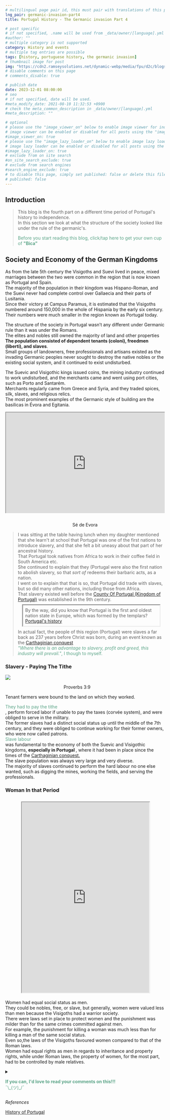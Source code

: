 ```yaml
---
# multilingual page pair id, this must pair with translations of this page. (This name must be unique)
lng_pair: germanic-invasion-part4
title: Portugal History - The Germanic invasion Part 4

# post specific
# if not specified, .name will be used from _data/owner/[language].yml
#author: ""
# multiple category is not supported
category: History and events
# multiple tag entries are possible
tags: [history, portuguese history, the germanic invasion]
# thumbnail image for post
img: "https://cdn2.ramseysolutions.net/dynamic-webp/media/fpu/d2c/blogs/tithing_and_offerings/Header_1200x630.jpg/640w.webp"
# disable comments on this page
# comments_disable: true

# publish date
date: 2023-12-01 08:00:00
# seo
# if not specified, date will be used.
#meta_modify_date: 2021-08-10 11:32:53 +0900
# check the meta_common_description in _data/owner/[language].yml
#meta_description: ""

# optional
# please use the "image_viewer_on" below to enable image viewer for individual pages or posts (_posts/ or [language]/_posts folders).
# image viewer can be enabled or disabled for all posts using the "image_viewer_posts: true" setting in _data/conf/main.yml.
#image_viewer_on: true
# please use the "image_lazy_loader_on" below to enable image lazy loader for individual pages or posts (_posts/ or [language]/_posts folders).
# image lazy loader can be enabled or disabled for all posts using the "image_lazy_loader_posts: true" setting in _data/conf/main.yml.
#image_lazy_loader_on: true
# exclude from on site search
#on_site_search_exclude: true
# exclude from search engines
#search_engine_exclude: true
# to disable this page, simply set published: false or delete this file
# published: false
---
```


<style>
  /*
    container{
        float:left;
			  width:100%;
			  margin-bottom: 10px;			                
             }
	image-container{
		width: 30%;
		float:left;
		border: hidden; 
		margin: 20px;
	}
	img{
		object-fit:contain;	  	
	}
 
 */
 /* due to mobile readers I rather center all images */

.image-container {
  width:80%;
  margin-left:auto;
  margin-right:auto;
  margin-bottom:0.5em;
}
.image-container img{
  display:block;
  width:100%;
  object-fit:cover;
  margin-left:auto;
  margin-right:auto;
  }

.image-container p{
  margin-left:auto;
  margin-right:auto;
  padding:0;
  text-align:center;
  filter: invert(40%);
  inline-size:100%;
  overflow-wrap: break-word;
 }

container-text{
       display: block;
        margin-top: 20px; 
        padding-top: 1px;      
	}

ol{
        list-style-type: upper-roman;
        
    }

   /* used as <p class="vertical"></p> instead I can also use <blockquote> 
     or > in md
      */
    video-container{   
		width: 60%;
		float:left;
		border: hidden; 
		margin: 20px;
    }

    iframe{
       position: relative; 
        top: 0; 
        left: 0; 
        width: 100%; 
        height: 100%; 
        object-fit-contain;
    }


	.vertical{
    border-left: 4px solid;
    border-right: 4px solid;
    border-radius: 25px;
    color: blue;
    background-color: #111111;
	margin;0 0 0 -3;
    padding:0 0 0 1em

  }
  vertical-text{
	color: #bbbbbb;
  
  font-family: cursive;
  }
    /* frames text in middle of page */
  framed-text{
    display:block;
    border:inset;
    width:90%;
    margin:0.5em auto 0.5em auto;
    padding:0.5em;
  }
  unframed-text{
    display:block;
    border:hidden;
    width:90%;
    margin:0.5em auto 0.5em auto;
    padding:0.5em;

  }
/** on hover paragraph **/
  .my-p{
        display:inline;
        color:#5ba487;
  }
  .my-p:hover{
    text-decoration: underline;
    cursor:pointer;
  }

  /** Center an element **/
.center {
  display: block;
  margin-left: auto;
  margin-right: auto;
  margin-top: 1em;
  margin-bottom; 1em;
  }
  /** align element to the left **/
  .left{
  display: block;
  align:left
  margin: 1em;
  /*border:solid 1px; */
  }
   
  /* coffee */
  .container {
  width: 300px;
  height: 280px;
  position: relative;
  top: calc(50% - 140px);
  left: calc(50% - 150px);
}
.coffee-header {
  width: 100%;
  height: 80px;
  position: absolute;
  top: 0;
  left: 0;
  background-color: #ddcfcc;
  border-radius: 10px;
}
.coffee-header__buttons {
  width: 25px;
  height: 25px;
  position: absolute;
  top: 25px;
  background-color: #282323;
  border-radius: 50%;
}
.coffee-header__buttons::after {
  content: "";
  width: 8px;
  height: 8px;
  position: absolute;
  bottom: -8px;
  left: calc(50% - 4px);
  background-color: #615e5e;
}
.coffee-header__button-one {
  left: 15px;
}
.coffee-header__button-two {
  left: 50px;
}
.coffee-header__display {
  width: 50px;
  height: 50px;
  position: absolute;
  top: calc(50% - 25px);
  left: calc(50% - 25px);
  border-radius: 50%;
  background-color: #9acfc5;
  border: 5px solid #43beae;
  box-sizing: border-box;
}
.coffee-header__details {
  width: 8px;
  height: 20px;
  position: absolute;
  top: 10px;
  right: 10px;
  background-color: #9b9091;
  box-shadow: -12px 0 0 #9b9091, -24px 0 0 #9b9091;
}
.coffee-medium {
  width: 90%;
  height: 160px;
  position: absolute;
  top: 80px;
  left: calc(50% - 45%);
  background-color: #bcb0af;
}
.coffee-medium:before {
  content: "";
  width: 90%;
  height: 100px;
  background-color: #776f6e;
  position: absolute;
  bottom: 0;
  left: calc(50% - 45%);
  border-radius: 20px 20px 0 0;
}
.coffe-medium__exit {
  width: 60px;
  height: 20px;
  position: absolute;
  top: 0;
  left: calc(50% - 30px);
  background-color: #231f20;
}
.coffe-medium__exit::before {
  content: "";
  width: 50px;
  height: 20px;
  border-radius: 0 0 50% 50%;
  position: absolute;
  bottom: -20px;
  left: calc(50% - 25px);
  background-color: #231f20;
}
.coffe-medium__exit::after {
  content: "";
  width: 10px;
  height: 10px;
  position: absolute;
  bottom: -30px;
  left: calc(50% - 5px);
  background-color: #231f20;
}
.coffee-medium__arm {
  width: 70px;
  height: 20px;
  position: absolute;
  top: 15px;
  right: 25px;
  background-color: #231f20;
}
.coffee-medium__arm::before {
  content: "";
  width: 15px;
  height: 5px;
  position: absolute;
  top: 7px;
  left: -15px;
  background-color: #9e9495;
}
.coffee-medium__cup {
  width: 80px;
  height: 47px;
  position: absolute;
  bottom: 0;
  left: calc(50% - 40px);
  background-color: #FFF;
  border-radius: 0 0 70px 70px / 0 0 110px 110px;
}
.coffee-medium__cup::after {
  content: "";
  width: 20px;
  height: 20px;
  position: absolute;
  top: 6px;
  right: -13px;
  border: 5px solid #FFF;
  border-radius: 50%;
}
@keyframes liquid {
  0% {
    height: 0px;  
    opacity: 1;
  }
  5% {
    height: 0px;  
    opacity: 1;
  }
  20% {
    height: 62px;  
    opacity: 1;
  }
  95% {
    height: 62px;
    opacity: 1;
  }
  100% {
    height: 62px;
    opacity: 0;
  }
}
.coffee-medium__liquid {
  width: 6px;
  height: 63px;
  opacity: 0;
  position: absolute;
  top: 50px;
  left: calc(50% - 3px);
  background-color: #74372b;
  animation: liquid 4s 4s linear infinite;
}
.coffee-medium__smoke {
  width: 8px;
  height: 20px;
  position: absolute;  
  border-radius: 5px;
  background-color: #b3aeae;
}
@keyframes smokeOne {
  0% {
    bottom: 20px;
    opacity: 0;
  }
  40% {
    bottom: 50px;
    opacity: .5;
  }
  80% {
    bottom: 80px;
    opacity: .3;
  }
  100% {
    bottom: 80px;
    opacity: 0;
  }
}
@keyframes smokeTwo {
  0% {
    bottom: 40px;
    opacity: 0;
  }
  40% {
    bottom: 70px;
    opacity: .5;
  }
  80% {
    bottom: 80px;
    opacity: .3;
  }
  100% {
    bottom: 80px;
    opacity: 0;
  }
}
.coffee-medium__smoke-one {
  opacity: 0;
  bottom: 50px;
  left: 102px;
  animation: smokeOne 3s 4s linear infinite;
}
.coffee-medium__smoke-two {
  opacity: 0;
  bottom: 70px;
  left: 118px;
  animation: smokeTwo 3s 5s linear infinite;
}
.coffee-medium__smoke-three {
  opacity: 0;
  bottom: 65px;
  right: 118px;
  animation: smokeTwo 3s 6s linear infinite;
}
.coffee-medium__smoke-for {
  opacity: 0;
  bottom: 50px;
  right: 102px;
  animation: smokeOne 3s 5s linear infinite;
}
.coffee-footer {
  width: 95%;
  height: 15px;
  position: absolute;
  bottom: 25px;
  left: calc(50% - 47.5%);
  background-color: #41bdad;
  border-radius: 10px;
}
.coffee-footer::after {
  content: "";
  width: 106%;
  height: 26px;
  position: absolute;
  bottom: -25px;
  left: -8px;
  background-color: #000;
}
</style>
<h2>Introduction</h2>
<div>
  <blockquote>
        <p>
            This blog is the fourth part on a different time period of Portugal's history to independence.<br>
            In this section we look at what the structure of the society looked like under the rule of the germanic's.<br>
        </p>
  <details>
        <summary class="my-p">Before you start reading this blog, click/tap here to get your own cup of <b>"Bica"</b></summary>
        <div  style="margin:0.5em auto 0.5em auto;width:300px;height:280px;">
            <div class="container">
              <div class="coffee-header">
                <div class="coffee-header__buttons coffee-header__button-one"></div>
                <div class="coffee-header__buttons coffee-header__button-two"></div>
                <div class="coffee-header__display"></div>
                <div class="coffee-header__details"></div>
              </div>
              <div class="coffee-medium">
                <div class="coffe-medium__exit"></div>
                <div class="coffee-medium__arm"></div>
                <div class="coffee-medium__liquid"></div>
                <div class="coffee-medium__smoke coffee-medium__smoke-one"></div>
                <div class="coffee-medium__smoke coffee-medium__smoke-two"></div>
                <div class="coffee-medium__smoke coffee-medium__smoke-three"></div>
                <div class="coffee-medium__smoke coffee-medium__smoke-for"></div>
                <div class="coffee-medium__cup"></div>
              </div>
                <div class="coffee-footer"></div>
            </div>
        </div>
            <div class="image-container">
              <img src="https://i.stack.imgur.com/YIcbV.png" alt="menus">
            </div>
            <p style="margin-top:1em">
              <span style="color:#5ba487">Click/tap text in this color to display a hidden section with more information</span><br>
              <span style="color:#3389de">Note that you can click/tap on text of in this colour to route you to the references</span><br>
              You can also toggle the colour scheme on the bottom left.<br>
              💡= light theme<br>
              ☾ = dark theme<br>
              Depending on you screen size you may need to activate the  "Hamburger menu" for option to apear.<br>
              On this site you can also opt to read this blog in portuguese, select Pt [En <strong>Pt</strong>]<br>
              Now if you want to read this blog, or a link you've opened in another language, just select translate from your browsers menu.<br>
              In Chrome it's a "Kebab" menu.<br>
            </p>
            <p>
            So, you got your coffee, relax and enjoy the blog.<br>
            ¯\_(ツ)_/¯<br>
            </p>
    </details>
  </blockquote>
</div>

<h2>Society and Economy of the German Kingdoms</h2>
<p>
As from the late 5th century the Visigoths and  Suevi lived in peace, mixed marriages between the two were common in the region that is now known as Portugal and Spain.<br>
The majority of the population in their kingdom was Hispano-Roman, and the Suevi never had complete control over Gallaecia and their parts of Lusitania.<br>
Since their victory at Campus Paramus, it is estimated that the Visigoths numbered around 150,000 in the whole of Hispania by the early six century.<br>
Their numbers were much smaller in the region known as Portugal today.<br>
</p>
<p>
The structure of the society in Portugal wasn’t any different under Germanic rule than it was under the Romans.<br>
The elites and nobles still owned the majority of land and other properties<br>
<strong>The population consisted of dependent tenants (coloni), freedmen (liberti), and slaves</strong>. <br>
Small groups of landowners, free professionals and artisans existed as the invading Germanic peoples never sought to destroy the native nobles or the existing social system, and it continued to exist undisturbed.<br>
</p>
<p>
The Suevic and Visigothic kings issued coins, the mining industry continued to work undisturbed, and the merchants came and went using port cities, such as Porto and Santarém.<br>
Merchants regularly came from Greece and Syria, and they traded spices, silk, slaves, and religious relics.<br>
The most prominent examples of the Germanic style of building are the basilicas in Évora and Egitania.
</p>
<div
  style="
    position: relative;
    padding-bottom: 56.25%;
    padding-top: 35px;
    height: 0;
    margin-bottom: 2em;
    overflow: hidden;
  "
>
<iframe src="https://www.facebook.com/plugins/video.php?height=314&href=https%3A%2F%2Fwww.facebook.com%2Fwww.grupogala.pt%2Fvideos%2F2551928595078411%2F&show_text=false&width=560&t=0" style="position: absolute; top: 0; left: 0; width: 100%; height: 100%" allowFullScreen="true"></iframe> 
</div>
<p style="position: relative; text-align: center">Sé de Evora</p>
<blockquote>
I was sitting at the table having lunch when my daughter mentioned that she learn't at school that Portugal was one of the first nations to introduce slavery, and that she felt a bit uneasy about that part of her ancestral history.<br>
That Portugal took natives from Africa to work in their coffee field in South America etc.<br>
She continued to explain that they (Portugal were also the first nation to abolish slavery, so that <i>sort of </i> redeems their barbaric acts, as a nation. <br>
I went on to explain that that is so, that Portugal did trade with slaves, but so did many other nations, including those from Africa.<br>
That slavery existed well before the <a href="https://en.wikipedia.org/wiki/Kingdom_of_Portugal">County Of Portugal (Kingdom of Portugal)</a> was established in the 9th century.<br>
<framed-text>
By the way, did you know that Portugal is the first and oldest nation state in Europe, which was formed by the templars?<br>
<a href="https://eurydice.eacea.ec.europa.eu/national-education-systems/portugal/historical-development">Portugal's history</a>
</framed-text>
In actual fact, the people of this region (Portugal) were slaves a far back as 237 years before Christ was born, during an event known as the <a href="https://en.wikipedia.org/wiki/Barcid_conquest_of_Hispania">Carthaginian conquest</a>
<br>
<details>
<summary class="my-p">
<i>"Where there is an advantage to slavery, profit and greed, this industry will prevail."</i>, I though to myself.
</summary>
<framed-text>
GENEVA (ILO News) – Forced labour in the private economy generates US$ 150 billion in illegal profits per year, about three times more than previously estimated, according to a new report from the International Labour Organization (ILO).<br>
<a href="https://www.ilo.org/resource/news/ilo-says-forced-labour-generates-annual-profits-us-150-billion">ILO says forced labour generates annual profits of US$ 150 billion</a>
</framed-text>
</details>
</blockquote>
<h3>Slavery - Paying The Tithe</h3>
<div style="width:90%">
<img src="https://cdn2.ramseysolutions.net/dynamic-webp/media/fpu/d2c/blogs/tithing_and_offerings/Header_1200x630.jpg/640w.webp" 
style="display:block;margin-left:auto;margin-right:auto">
 
  <p style="position: relative; text-align: center">Proverbs 3:9</p>
</div>
<p>
Tenant farmers were bound to the land on which they worked.<br>
<details style="display:inline">
<summary class="my-p">
They had to pay the tithe
</summary>
<framed-text>
PAYING THE TITHE<br>
Leviticus 27:30 (TLB) says, “A tenth of the produce of the land, whether grain or fruit, is the Lord’s, and is holy.” And Proverbs 3:9 (NIV) says, “Honor the Lord with your wealth, with the first fruits of all your crops.”<br>
<hr>
A tithe is a portion (10%) of your income given to your local church. (The word tithe literally means tenth in Hebrew.)<br>
Because the custom of tithing is biblical, many Christians and Jews practice it as part of their faith.<br>
<a href="https://www.ramseysolutions.com/budgeting/daves-advice-on-tithing-and-giving">Tithes and Offerings: Your Questions Answered</a><br>
<a href="https://en.wikipedia.org/wiki/Tenant_farmer">Tenant farmer</a>
</framed-text>
</details>
, perform forced labor if unable to pay the taxes (corvée system), and were obliged to serve in the military.<br>
The former slaves had a distinct social status up until the middle of the 7th century, and they were obliged to continue working for their former owners, who were now called patrons.<br>
<details style="display:inline">
<summary class = "my-p">Slave labour
</summary>
<framed-text>
The first country to fully outlaw slavery was France in 1315, but it was later used in its colonies. <br>
On March 16, 1792, Denmark became the first country to issue a decree to abolish their transatlantic slave trade from the start of 1803<br>
Japan abolished slavery in 1590<br>
The first state in America to abolish slavery was in 1777.<br>
Portugal proudly claims to be one of the first countries to abolish slavery following a 1761 decree, but that was only in the homeland.<br>
Portuguese slave traders just diverted traffic to the colonies in Brazil, and full abolition didn't come until more than a century later.<br>
<a href="https://en.wikipedia.org/wiki/Abolitionism">Abolitionism</a><br>
</framed-text>
</details>
 was fundamental to the economy of both the Suevic and Visigothic kingdoms, <strong>especially in Portugal </strong>, where it had been in place since the times of the <a href="https://en.wikipedia.org/wiki/Barcid_conquest_of_Hispania">Carthaginian conquest.</a>
<br> 
The slave population was always very large and very diverse.<br>
The majority of slaves continued to perform the hard labour no one else wanted, such as digging the mines, working the fields, and serving the professionals.<br>
</p>
<h3>Woman In that Period</h3>
<div style="width:80%;height:600px;padding:10px;margin-left:auto;margin-right:auto">
<iframe src="https://starryai.com/app/user/Azmeux/creation/459544828">
</iframe>
</div>
<p>
Women had equal social status as men.<br>
They could be nobles, free, or slave, but generally, women were valued less than men because the Visigoths had a warrior society.<br>
There were laws set in place to protect women and the punishment was milder than for the same crimes committed against men.<br>
For example, the punishment for killing a woman was much less than for killing a man of the same social status.<br>
Even so,the laws of the Visigoths favoured women compared to that of the Roman laws.<br>
Women had equal rights as men in regards to inheritance and property rights, while under Roman laws, the property of women, for the most part, had to be controlled by male relatives.<br>
</p>

<details>
        <summary>
        <p>
        <div class="my-p">
         <strong>If you can, I'd love to read your comments on this!!!</strong><br>
        ¯\_(ツ)_/¯<br>
        </div>
        </p>
        </summary>
        <p>
        Please use <strong>DISQUS</strong> at bottom of each blog to post comments.<br>
        This way I'll be notified when you add a comment etc.<br>
        It's free and easy to use, just create an account if you're a new user.<br>
        </p>
</details>
<p>
<i>References</i>
</p>
<p>
<a href="https://www.amazon.com/History-Portugal-Captivating-Portuguese-Countries/dp/1637165579">History of Portugal</a><br>
</p>
